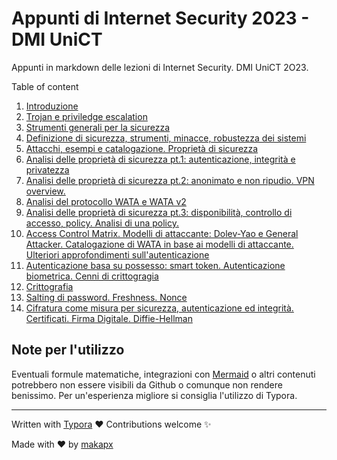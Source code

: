 # Appunti di Internet Security 2023 - DMI UniCT

Appunti in markdown delle lezioni di Internet Security. DMI UniCT 2O23.


Table of content

1. [Introduzione](./L01_Introduzione.md)
2. [Trojan e priviledge escalation](./L02_Trojan.md)
3. [Strumenti generali per la sicurezza](./L03_StrumentiGenerali.md)
4. [Definizione di sicurezza, strumenti, minacce, robustezza dei sistemi](./L04_DefinizioneSicurezza.md)
5. [Attacchi, esempi e catalogazione. Proprietà di sicurezza](./L05_Attacchi_ProprietaSicurezza.md)
6. [Analisi delle proprietà di sicurezza pt.1: autenticazione, integrità e privatezza](./L06_Segretezza_Autenticazione_Integrita_Privatezza.md)
7. [Analisi delle proprietà di sicurezza pt.2: anonimato e non ripudio. VPN overview.](./L07_Anonimato_NonRipudio.md)
8. [Analisi del protocollo WATA e WATA v2](./L08_WATA.md)
9. [Analisi delle proprietà di sicurezza pt.3: disponibilità, controllo di accesso, policy. Analisi di una policy.](./L09_Disponibilita_Accesso_Policy.md)
10. [Access Control Matrix. Modelli di attaccante: Dolev-Yao e General Attacker. Catalogazione di WATA in base ai modelli di attaccante. Ulteriori approfondimenti sull'autenticazione](./L10_ModelliAttaccante_Autenticazione.md)
11. [Autenticazione basa su possesso: smart token. Autenticazione biometrica. Cenni di crittogragia](./L11_SmartToken_Biometria_Crittografia.md)
12. [Crittografia](./L12_Crittografia.md)
13. [Salting di password. Freshness. Nonce](./L13_Salting_Freshness_Nonce.md)
14. [Cifratura come misura per sicurezza, autenticazione ed integrità. Certificati. Firma Digitale. Diffie-Hellman](./L14_FirmaDigitale_DiffieHellman.md)

## Note per l'utilizzo

Eventuali formule matematiche, integrazioni con [Mermaid](https://mermaid.js.org/) o altri contenuti potrebbero non essere visibili da Github o comunque non rendere benissimo. Per un'esperienza migliore si consiglia l'utilizzo di Typora.

------

Written with [Typora](https://github.com/typora) ❤️
Contributions welcome ✨

Made with ❤️ by [makapx](https://github.com/makapx)

